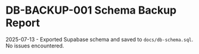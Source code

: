 # DB-BACKUP-001 Schema Backup Report

2025-07-13 - Exported Supabase schema and saved to `docs/db-schema.sql`. No issues encountered.
